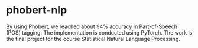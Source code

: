 # phobert-nlp
By using Phobert, we reached about 94% accuracy in Part-of-Speech (POS) tagging. The implementation is conducted using PyTorch.
The work is the final project for the course Statistical Natural Language Processing.
